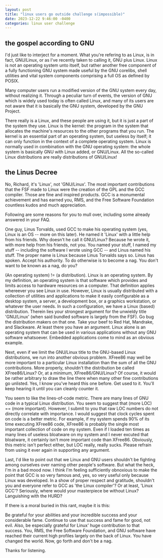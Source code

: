 ```yaml
---
layout: post
title: "linux users go outside challenge s(impossible)"
date: 2023-12-22 9:46:00 -0400
categories: linux user challenge
---
```

## the gospel according to GNU
I'd just like to interject for a moment. What you're refering to as Linux, is in fact, GNU/Linux, or as I've recently taken to calling it, GNU plus Linux. Linux is not an operating system unto itself, but rather another free component of a fully functioning GNU system made useful by the GNU corelibs, shell utilities and vital system components comprising a full OS as defined by POSIX.

Many computer users run a modified version of the GNU system every day, without realizing it. Through a peculiar turn of events, the version of GNU which is widely used today is often called Linux, and many of its users are not aware that it is basically the GNU system, developed by the GNU Project.

There really is a Linux, and these people are using it, but it is just a part of the system they use. Linux is the kernel: the program in the system that allocates the machine's resources to the other programs that you run. The kernel is an essential part of an operating system, but useless by itself; it can only function in the context of a complete operating system. Linux is normally used in combination with the GNU operating system: the whole system is basically GNU with Linux added, or GNU/Linux. All the so-called Linux distributions are really distributions of GNU/Linux!

## the Linus Decree
No, Richard, it's 'Linux', not 'GNU/Linux'. The most important contributions that the FSF made to Linux were the creation of the GPL and the GCC compiler. Those are fine and inspired products. GCC is a monumental achievement and has earned you, RMS, and the Free Software Foundation countless kudos and much appreciation.

Following are some reasons for you to mull over, including some already answered in your FAQ.

One guy, Linus Torvalds, used GCC to make his operating system (yes, Linux is an OS -- more on this later). He named it 'Linux' with a little help from his friends. Why doesn't he call it GNU/Linux? Because he wrote it, with more help from his friends, not you. You named your stuff, I named my stuff -- including the software I wrote using GCC -- and Linus named his stuff. The proper name is Linux because Linus Torvalds says so. Linus has spoken. Accept his authority. To do otherwise is to become a nag. You don't want to be known as a nag, do you?

(An operating system) != (a distribution). Linux is an operating system. By my definition, an operating system is that software which provides and limits access to hardware resources on a computer. That definition applies whereever you see Linux in use. However, Linux is usually distributed with a collection of utilities and applications to make it easily configurable as a desktop system, a server, a development box, or a graphics workstation, or whatever the user needs. In such a configuration, we have a Linux (based) distribution. Therein lies your strongest argument for the unwieldy title 'GNU/Linux' (when said bundled software is largely from the FSF). Go bug the distribution makers on that one. Take your beef to Red Hat, Mandrake, and Slackware. At least there you have an argument. Linux alone is an operating system that can be used in various applications without any GNU software whatsoever. Embedded applications come to mind as an obvious example.

Next, even if we limit the GNU/Linux title to the GNU-based Linux distributions, we run into another obvious problem. XFree86 may well be more important to a particular Linux installation than the sum of all the GNU contributions. More properly, shouldn't the distribution be called XFree86/Linux? Or, at a minimum, XFree86/GNU/Linux? Of course, it would be rather arbitrary to draw the line there when many other fine contributions go unlisted. Yes, I know you've heard this one before. Get used to it. You'll keep hearing it until you can cleanly counter it.

You seem to like the lines-of-code metric. There are many lines of GNU code in a typical Linux distribution. You seem to suggest that (more LOC) == (more important). However, I submit to you that raw LOC numbers do not directly correlate with importance. I would suggest that clock cycles spent on code is a better metric. For example, if my system spends 90% of its time executing XFree86 code, XFree86 is probably the single most important collection of code on my system. Even if I loaded ten times as many lines of useless bloatware on my system and I never excuted that bloatware, it certainly isn't more important code than XFree86. Obviously, this metric isn't perfect either, but LOC really, really sucks. Please refrain from using it ever again in supporting any argument.

Last, I'd like to point out that we Linux and GNU users shouldn't be fighting among ourselves over naming other people's software. But what the heck, I'm in a bad mood now. I think I'm feeling sufficiently obnoxious to make the point that GCC is so very famous and, yes, so very useful only because Linux was developed. In a show of proper respect and gratitude, shouldn't you and everyone refer to GCC as 'the Linux compiler'? Or at least, 'Linux GCC'? Seriously, where would your masterpiece be without Linux? Languishing with the HURD?

If there is a moral buried in this rant, maybe it is this:

Be grateful for your abilities and your incredible success and your considerable fame. Continue to use that success and fame for good, not evil. Also, be especially grateful for Linux' huge contribution to that success. You, RMS, the Free Software Foundation, and GNU software have reached their current high profiles largely on the back of Linux. You have changed the world. Now, go forth and don't be a nag.

Thanks for listening.
